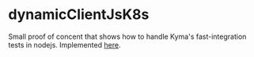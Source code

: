 # dynamicClientJsK8s

Small proof of concent that shows how to handle Kyma's fast-integration tests in nodejs. Implemented [here](https://github.com/kyma-project/kyma/tree/master/tests/fast-integration).
